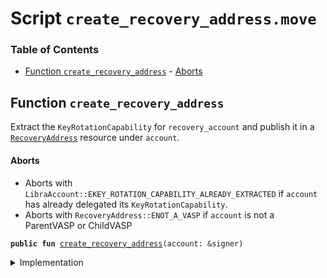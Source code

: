 
<a name="SCRIPT"></a>

# Script `create_recovery_address.move`

### Table of Contents

-  [Function `create_recovery_address`](#SCRIPT_create_recovery_address)
        -  [Aborts](#SCRIPT_@Aborts)



<a name="SCRIPT_create_recovery_address"></a>

## Function `create_recovery_address`

Extract the
<code>KeyRotationCapability</code> for
<code>recovery_account</code> and publish it in a
<code><a href="../../modules/doc/RecoveryAddress.md#0x1_RecoveryAddress">RecoveryAddress</a></code> resource under
<code>account</code>.

<a name="SCRIPT_@Aborts"></a>

#### Aborts

* Aborts with
<code>LibraAccount::EKEY_ROTATION_CAPABILITY_ALREADY_EXTRACTED</code> if
<code>account</code> has already delegated its
<code>KeyRotationCapability</code>.
* Aborts with
<code>RecoveryAddress::ENOT_A_VASP</code> if
<code>account</code> is not a ParentVASP or ChildVASP


<pre><code><b>public</b> <b>fun</b> <a href="#SCRIPT_create_recovery_address">create_recovery_address</a>(account: &signer)
</code></pre>



<details>
<summary>Implementation</summary>


<pre><code><b>fun</b> <a href="#SCRIPT_create_recovery_address">create_recovery_address</a>(account: &signer) {
    <a href="../../modules/doc/RecoveryAddress.md#0x1_RecoveryAddress_publish">RecoveryAddress::publish</a>(account, <a href="../../modules/doc/LibraAccount.md#0x1_LibraAccount_extract_key_rotation_capability">LibraAccount::extract_key_rotation_capability</a>(account))
}
</code></pre>



</details>
